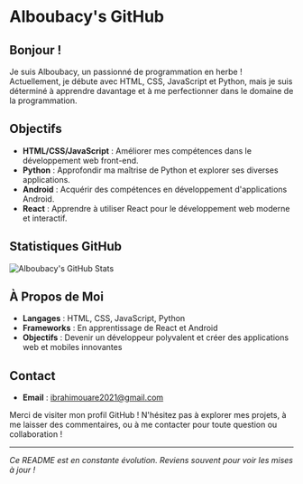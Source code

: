 # Alboubacy's GitHub

## Bonjour !

Je suis Alboubacy, un passionné de programmation en herbe ! Actuellement, je débute avec HTML, CSS, JavaScript et Python, mais je suis déterminé à apprendre davantage et à me perfectionner dans le domaine de la programmation.

## Objectifs

- **HTML/CSS/JavaScript** : Améliorer mes compétences dans le développement web front-end.
- **Python** : Approfondir ma maîtrise de Python et explorer ses diverses applications.
- **Android** : Acquérir des compétences en développement d'applications Android.
- **React** : Apprendre à utiliser React pour le développement web moderne et interactif.

## Statistiques GitHub

![Alboubacy's GitHub Stats](https://github-readme-stats.vercel.app/api?username=Alboubacy&show_icons=true&hide_title=true&hide_border=true&count_private=true&theme=radical)

## À Propos de Moi

- **Langages** : HTML, CSS, JavaScript, Python
- **Frameworks** : En apprentissage de React et Android
- **Objectifs** : Devenir un développeur polyvalent et créer des applications web et mobiles innovantes

## Contact

- **Email** : [ibrahimouare2021@gmail.com](mailto:ibrahimouare2021@gmail.com)

Merci de visiter mon profil GitHub ! N'hésitez pas à explorer mes projets, à me laisser des commentaires, ou à me contacter pour toute question ou collaboration !

---

*Ce README est en constante évolution. Reviens souvent pour voir les mises à jour !*
